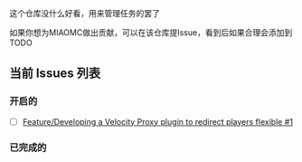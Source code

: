 这个仓库没什么好看，用来管理任务的罢了

如果你想为MIAOMC做出贡献，可以在该仓库提Issue，看到后如果合理会添加到 TODO

## 当前 Issues 列表

### 开启的

<!-- issues-start -->

- [ ] [Feature/Developing a Velocity Proxy plugin to redirect players flexible #1](https://github.com/MIAOMC-Server/Projects/issues/1)

<!-- issues-end -->


### 已完成的

<!-- issues-done-start -->
<!-- issues-done-end -->
